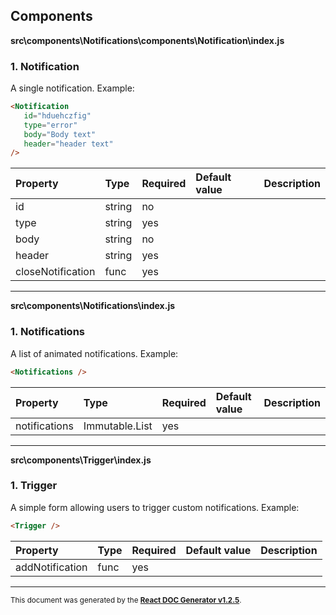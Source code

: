 Components
----------

**src\components\Notifications\components\Notification\index.js**

### 1. Notification

A single notification.
Example:
```html
<Notification
   id="hduehczfig"
   type="error"
   body="Body text"
   header="header text"
/>
```




Property | Type | Required | Default value | Description
:--- | :--- | :--- | :--- | :---
id|string|no||
type|string|yes||
body|string|no||
header|string|yes||
closeNotification|func|yes||
-----
**src\components\Notifications\index.js**

### 1. Notifications

A list of animated notifications.
Example:
```html
<Notifications />
```




Property | Type | Required | Default value | Description
:--- | :--- | :--- | :--- | :---
notifications|Immutable.List|yes||
-----
**src\components\Trigger\index.js**

### 1. Trigger

A simple form allowing users to trigger custom notifications.
Example:
```html
<Trigger />
```




Property | Type | Required | Default value | Description
:--- | :--- | :--- | :--- | :---
addNotification|func|yes||
-----

<sub>This document was generated by the <a href="https://github.com/marborkowski/react-doc-generator" target="_blank">**React DOC Generator v1.2.5**</a>.</sub>

